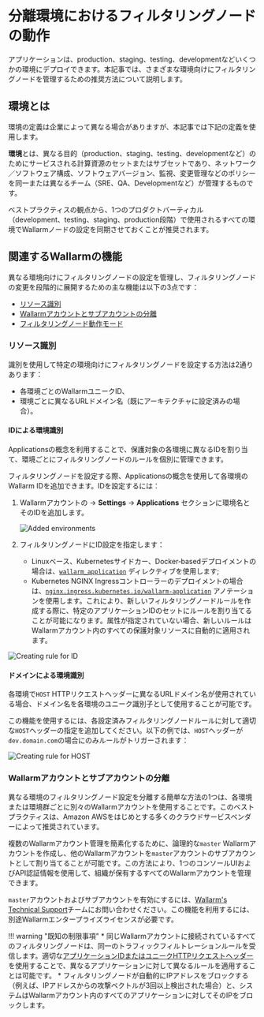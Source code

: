 # 分離環境におけるフィルタリングノードの動作

アプリケーションは、production、staging、testing、developmentなどいくつかの環境にデプロイできます。本記事では、さまざまな環境向けにフィルタリングノードを管理するための推奨方法について説明します。

## 環境とは

環境の定義は企業によって異なる場合がありますが、本記事では下記の定義を使用します。

**環境**とは、異なる目的（production、staging、testing、developmentなど）のためにサービスされる計算資源のセットまたはサブセットであり、ネットワーク／ソフトウェア構成、ソフトウェアバージョン、監視、変更管理などのポリシーを同一または異なるチーム（SRE、QA、Developmentなど）が管理するものです。

ベストプラクティスの観点から、1つのプロダクトバーティカル（development、testing、staging、production段階）で使用されるすべての環境でWallarmノードの設定を同期させておくことが推奨されます。

## 関連するWallarmの機能

異なる環境向けにフィルタリングノードの設定を管理し、フィルタリングノードの変更を段階的に展開するための主な機能は以下の3点です：

* [リソース識別](#resource-identification)
* [Wallarmアカウントとサブアカウントの分離](#separate-wallarm-accounts-and-sub-accounts)
* [フィルタリングノード動作モード](../../configure-wallarm-mode.md)

### リソース識別

識別を使用して特定の環境向けにフィルタリングノードを設定する方法は2通りあります：

* 各環境ごとのWallarmユニークID、
* 環境ごとに異なるURLドメイン名（既にアーキテクチャに設定済みの場合）。

#### IDによる環境識別

Applicationsの概念を利用することで、保護対象の各環境に異なるIDを割り当て、環境ごとにフィルタリングノードのルールを個別に管理できます。

フィルタリングノードを設定する際、Applicationsの概念を使用して各環境のWallarm IDを追加できます。IDを設定するには：

1. Wallarmアカウントの → **Settings** → **Applications** セクションに環境名とそのIDを追加します。

    ![Added environments](../../../images/admin-guides/configuration-guides/waf-in-separate-environments/added-applications.png)
2. フィルタリングノードにID設定を指定します：

    * Linuxベース、Kubernetesサイドカー、Docker‑basedデプロイメントの場合は、[`wallarm_application`](../../configure-parameters-en.md#wallarm_application) ディレクティブを使用します;
    * Kubernetes NGINX Ingressコントローラーのデプロイメントの場合は、[`nginx.ingress.kubernetes.io/wallarm-application`](../../configure-kubernetes-en.md#ingress-annotations) アノテーションを使用します。これにより、新しいフィルタリングノードルールを作成する際に、特定のアプリケーションIDのセットにルールを割り当てることが可能になります。属性が指定されていない場合、新しいルールはWallarmアカウント内のすべての保護対象リソースに自動的に適用されます。

![Creating rule for ID](../../../images/admin-guides/configuration-guides/waf-in-separate-environments/create-rule-for-id.png)

#### ドメインによる環境識別

各環境で`HOST` HTTPリクエストヘッダーに異なるURLドメイン名が使用されている場合、ドメイン名を各環境のユニーク識別子として使用することが可能です。

この機能を使用するには、各設定済みフィルタリングノードルールに対して適切な`HOST`ヘッダーの指定を追加してください。以下の例では、`HOST`ヘッダーが`dev.domain.com`の場合にのみルールがトリガーされます：

![Creating rule for HOST](../../../images/admin-guides/configuration-guides/waf-in-separate-environments/create-rule-for-host.png)

### Wallarmアカウントとサブアカウントの分離

異なる環境のフィルタリングノード設定を分離する簡単な方法の1つは、各環境または環境群ごとに別々のWallarmアカウントを使用することです。このベストプラクティスは、Amazon AWSをはじめとする多くのクラウドサービスベンダーによって推奨されています。

複数のWallarmアカウント管理を簡素化するために、論理的な`master` Wallarmアカウントを作成し、他のWallarmアカウントを`master`アカウントのサブアカウントとして割り当てることが可能です。この方法により、1つのコンソールUIおよびAPI認証情報を使用して、組織が保有するすべてのWallarmアカウントを管理できます。

`master`アカウントおよびサブアカウントを有効にするには、[Wallarm's Technical Support](mailto:support@wallarm.com)チームにお問い合わせください。この機能を利用するには、別途Wallarmエンタープライズライセンスが必要です。

!!! warning "既知の制限事項"
    * 同じWallarmアカウントに接続されているすべてのフィルタリングノードは、同一のトラフィックフィルトレーションルールを受信します。適切な[アプリケーションIDまたはユニークHTTPリクエストヘッダー](#resource-identification)を使用することで、異なるアプリケーションに対して異なるルールを適用することは可能です。
    * フィルタリングノードが自動的にIPアドレスをブロックする（例えば、IPアドレスからの攻撃ベクトルが3回以上検出された場合）と、システムはWallarmアカウント内のすべてのアプリケーションに対してそのIPをブロックします。